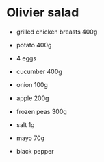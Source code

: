 # Olivier salad

* grilled chicken breasts 400g
* potato 400g
* 4 eggs
* cucumber 400g
* onion 100g
* apple 200g
* frozen peas 300g
* salt 1g

* mayo 70g
* black pepper
